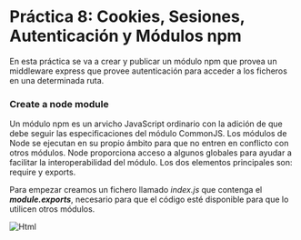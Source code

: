 # Práctica 8: Cookies, Sesiones, Autenticación y Módulos npm

En esta práctica se va a crear y publicar un módulo npm que provea un middleware express que provee autenticación para acceder a los ficheros en una determinada ruta.

### Create a node module

Un módulo npm es un arvicho JavaScript ordinario con la adición de que debe seguir las especificaciones del módulo CommonJS. Los módulos de Node se ejecutan en su propio ámbito para que no entren en conflicto con otros módulos. Node proporciona acceso a algunos globales para ayudar a facilitar la interoperabilidad del módulo. Los dos elementos principales son: require y exports.

Para empezar creamos un fichero llamado *index.js* que contenga el ***module.exports***, necesario para que el código esté disponible para que lo utilicen otros módulos.



![Html](capturas/.png)